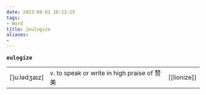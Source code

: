 ```yaml
---
date: 2023-08-01 16:13:25
tags: 
- Word
title: 📖eulogize
aliases: 
- 
---
```


<pre><strong>eulogize</strong></pre>
|   |   |   |
|---|---|---|
|[ˈju:lədʒaɪz]|v. to speak or write in high praise of 赞美|[[lionize]]|
